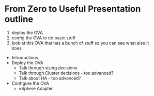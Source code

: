 # From Zero to Useful Presentation outline

1. deploy the OVA
2. config the OVA to do basic stuff
3. look at this OVA that has a bunch of stuff so you can see what else it does


* Introductions
* Deploy the OVA
  - Talk through sizing decisions
  - Talk through Cluster decisions - too advanced?
  - Talk about HA - too advanced?
* Configure the OVA
  - vSphere Adapter
